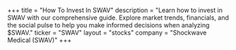 +++
title = "How To Invest In SWAV"
description = "Learn how to invest in SWAV with our comprehensive guide. Explore market trends, financials, and the social pulse to help you make informed decisions when analyzing $SWAV."
ticker = "SWAV"
layout = "stocks"
company = "Shockwave Medical (SWAV)"
+++

